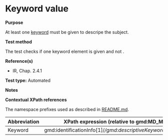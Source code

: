 
# Keyword value

**Purpose**	

At least one [keyword](#keyword) must be given to descripe the subject.

**Test method**	

The test checks if one keyword element is given and not .

**Reference(s)**	 

* IR, Chap. 2.4.1 

**Test type:** Automated

**Notes**

**Contextual XPath references**

The namespace prefixes used as described in [README.md](./README.md#namespaces).

Abbreviation                                   |  XPath expression (relative to gmd:MD_Metadata)
-----------------------------------------------| -------------------------------------------------------------------------
<a name="keyword"></a> Keyword  | gmd:identificationInfo[1]/*/gmd:descriptiveKeywords/*/gmd:keyword


